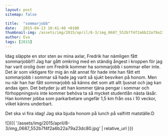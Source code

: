 ```yaml
---
layout: post
sitemap: false

title:  "sommarjobb"
date:   2015-04-13 10:41:40 +0100
thumbnail-img: /assets/img/2015/april/8-3/img_0687_552b7f4f2a6b22a79a23dc80.jpg
author: Eva
tags: [2015]
---
```


Idag släppte en stor sten av mina axlar, Fredrik har nämligen fått sommarjobb!!! Jag har gått omkring med en ständig ångest i kroppen för jag har varit orolig över om Fredrik kommer ha sommarjobb i sommar eller inte. Det är som viktigare för mig än nåt annat för hade inte han fått ett sommarjobb i sommar så hade jag varit så sjukt besviken på honom. Men nu när han har fått sommarjobb så känns det som att allt ljusnat och jag kan andas igen. Det betyder ju att han kommer tjäna pengar i sommar och förhoppningsvis inte kommer behöva ta så mycket studentlån nästa läsår. Han kommer jobba som parkarbetare ungefär 1,5 km från oss i 10 veckor, vilket känns underbart. 

Det ska vi fira idag! Jag ska bjuda honom på lunch på valfritt matställe:D

![]({{ '/assets/img/2015/april/8-3/img_0687_552b7f4f2a6b22a79a23dc80.jpg'  | relative_url }})

